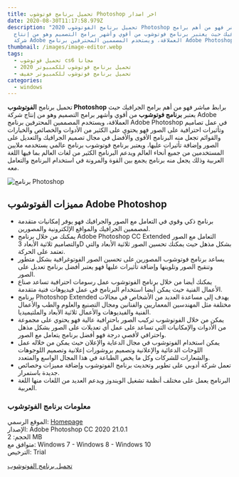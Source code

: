 ```yaml
---
title: تحميل برنامج فوتوشوب Photoshop اخر اصدار
date: 2020-08-30T11:17:58.979Z
description: "تحميل برنامج الفوتوشوب 2020 Photoshop برابط مباشر فهو من أهم برامج
  الجرافيك حيث يعتبر برنامج فوتوشوب من أقوي وأشهر برامج التصميم وهو من إنتاج
  شركة Adobe العملاقة، ويستخدم المصممين المحترفين برنامج Adobe Photoshop "
thumbnail: /images/image-editor.webp
tags:
  - تحميل فوتوشوب cs6 مجانا
  - تحميل برنامج فوتوشوب للكمبيوتر 2020
  - تحميل برنامج فوتوشوب للكمبيوتر خفيف
categories:
  - windows
---
```

<!--StartFragment-->

تحميل برنامج **الفوتوشوب  Photoshop** برابط مباشر فهو من أهم برامج الجرافيك حيث يعتبر **برنامج فوتوشوب** من أقوي وأشهر برامج التصميم وهو من إنتاج شركة Adobe العملاقة، ويستخدم المصممين المحترفين برنامج Adobe Photoshop في عمل تصاميم وتأثيرات احترافية على الصور فهو يحتوي على الكثير من الأدوات والخصائص والخيارات والقوائم تجعل منه البرنامج الأقوى والأفضل في مجال تصميم الجرافيك والتعديل على الصور وإضافة تأثيرات عليها، ويعتبر برنامج فوتوشوب برنامج عالمي يستخدمه ملايين المستخدمين من جميع أنحاء العالم ويدعم البرنامج الكثير من لغات العالم بما فيها اللغة العربية وذلك يجعل منه برنامج يجمع بين القوة والمرونة في استخدام البرنامج والتعامل معه.

![برنامج Photoshop](https://1.bp.blogspot.com/-mmaMf1zbC7E/XS_Itg-ClZI/AAAAAAAABbI/F7y3dQdITNIDvWimf_irQXLMVQCJ_of4wCLcBGAs/s1600/Photoshop.png "Photoshop")



## مميزات الفوتوشوب Adobe Photoshop

* برنامج ذكي وقوي في التعامل مع الصور والجرافيك فهو يوفر إمكانيات متقدمة لمصممين الجرافيك والمواقع الإلكترونية والمصورين.
* يمكنك من خلال برنامج Adobe Photoshop CC Extended التعامل مع الصور والتصاميم ثلاثية الأبعاد 3D بشكل مذهل حيث يمكنك تحسين الصور ثلاثية الأبعاد والتي تعتمد على الحركة.
* يساعد برنامج فوتوشوب المصورين على تحسين الصور الفوتوغرافية بشكل متطور وتنقيح الصور وتلوينها وإضافة تأثيرات عليها فهو يعتبر أفضل برنامج تعديل على الصور.
* يمكنك أيضا من خلال برنامج الفوتوشوب عمل رسومات احترافية تساعد صناع الأعمال الفنية حيث يمكن أيضا استخدام البرنامج في عمل فيديوهات فنية متقدمة.
* برنامج Photoshop Extended يهدف إلى مساعدة العديد من الأشخاص في مجالات مختلفة مثل المهندسين المعماريين والفنانين ومجال التصنيع والعلوم والطب والأعمال الفنية والفيديوهات والأعمال ثلاثية الأبعاد والملتيميديا.
* يمكن من خلال الفوتوشوب تركيب الصور باحترافية عالية فهو يحتوي على مجموعة من الأدوات والإمكانيات التي تساعد على عمل أي تعديلات على الصور بشكل مذهل واحترافي لأقصي درجة فهو أفضل برنامج يتعامل مع الصور.
* يمكن استخدام الفوتوشوب في مجال الدعاية والإعلان حيث يمكن من خلاله عمل اللوحات الدعائية والإعلانية وتصميم بروشورات إعلانية وتصميم اللوجوهات والشعارات للشركات وكل ما يخص الطباعة في هذا المجال الواسع والمتعدد.
* تعمل شركة أدوبي على تطوير وتحديث برنامج الفوتوشوب وإضافة مميزات وخصائص جديدة باستمرار.
* البرنامج يعمل على مختلف أنظمة تشغيل الويندوز ويدعم العديد من اللغات منها اللغة العربية.



### معلومات برنامج الفوتوشوب

الموقع الرسمي: [Homepage](https://www.adobe.com/)\
الإصدار: Adobe Photoshop CC 2020 21.0.1\
الحجم: 2 MB\
متوافق مع: Windows 7 - Windows 8 - Windows 10\
الترخيص: Trial

[تحميل برنامج الفوتوشوب](https://creativecloud.adobe.com/apps/download/photoshop)

<!--EndFragment-->